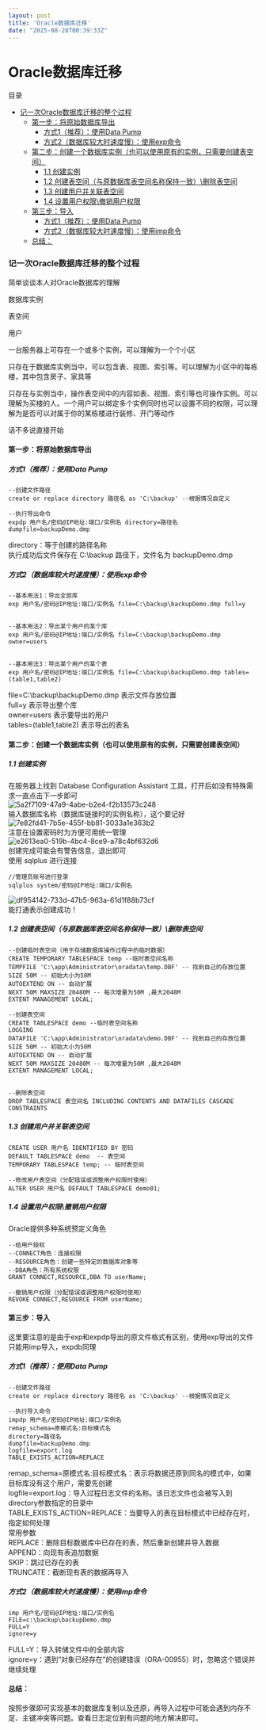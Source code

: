 ```yaml
---
layout: post
title: 'Oracle数据库迁移'
date: "2025-08-28T00:39:33Z"
---
```

Oracle数据库迁移
===========

目录

*   [记一次Oracle数据库迁移的整个过程](#记一次oracle数据库迁移的整个过程)
    *   [第一步：将原始数据库导出](#第一步将原始数据库导出)
        *   [方式1（推荐）：使用Data Pump](#方式1推荐使用data-pump)
        *   [方式2（数据库较大时速度慢）：使用exp命令](#方式2数据库较大时速度慢使用exp命令)
    *   [第二步：创建一个数据库实例（也可以使用原有的实例，只需要创建表空间）](#第二步创建一个数据库实例也可以使用原有的实例只需要创建表空间)
        *   [1.1 创建实例](#11-创建实例)
        *   [1.2 创建表空间（与原数据库表空间名称保持一致）\\删除表空间](#12-创建表空间与原数据库表空间名称保持一致删除表空间)
        *   [1.3 创建用户并关联表空间](#13-创建用户并关联表空间)
        *   [1.4 设置用户权限\\撤销用户权限](#14-设置用户权限撤销用户权限)
    *   [第三步：导入](#第三步导入)
        *   [方式1（推荐）：使用Data Pump](#方式1推荐使用data-pump-1)
        *   [方式2（数据库较大时速度慢）：使用imp命令](#方式2数据库较大时速度慢使用imp命令)
    *   [总结：](#总结)

### 记一次Oracle数据库迁移的整个过程

简单谈谈本人对Oracle数据库的理解

数据库实例

表空间

用户

一台服务器上可存在一个或多个实例，可以理解为一个个小区

只存在于数据库实例当中，可以包含表、视图、索引等。可以理解为小区中的每栋楼，其中包含房子、家具等

只存在与实例当中，操作表空间中的内容如表、视图、索引等也可操作实例。可以理解为买楼的人。一个用户可以绑定多个实例同时也可以设置不同的权限，可以理解为是否可以对属于你的某栋楼进行装修、开门等动作

话不多说直接开始

#### 第一步：将原始数据库导出

##### 方式1（推荐）：使用Data Pump

    --创建文件路径
    create or replace directory 路径名 as 'C:\backup' --根据情况自定义
    
    --执行导出命令
    expdp 用户名/密码@IP地址:端口/实例名 directory=路径名 dumpfile=backupDemo.dmp
    

directory：等于创建的路径名称  
执行成功后文件保存在 C:\\backup 路径下，文件名为 backupDemo.dmp

##### 方式2（数据库较大时速度慢）：使用exp命令

    --基本用法1：导出全部库
    exp 用户名/密码@IP地址:端口/实例名 file=C:\backup\backupDemo.dmp full=y
    

    --基本用法2：导出某个用户的某个库
    exp 用户名/密码@IP地址:端口/实例名 file=C:\backup\backupDemo.dmp owner=users
    

    --基本用法3：导出某个用户的某个表
    exp 用户名/密码@IP地址:端口/实例名 file=C:\backup\backupDemo.dmp tables=(table1,table2)
    

file=C:\\backup\\backupDemo.dmp 表示文件存放位置  
full=y 表示导出整个库  
owner=users 表示要导出的用户  
tables=(table1,table2) 表示导出的表名

#### 第二步：创建一个数据库实例（也可以使用原有的实例，只需要创建表空间）

##### 1.1 创建实例

在服务器上找到 Database Configuration Assistant 工具，打开后如没有特殊需求一直点击下一步即可  
![5a2f7109-47a9-4abe-b2e4-f2b13573c248](https://img2024.cnblogs.com/blog/3357839/202508/3357839-20250827110322759-1806276280.png)  
输入数据库名称（数据库链接时的实例名称），这个要记好  
![7e82fd41-7b5e-455f-bb81-3033a1e363b2](https://img2024.cnblogs.com/blog/3357839/202508/3357839-20250827111101081-490987600.png)  
注意在设置密码时为方便可用统一管理  
![e2613ea0-519b-4bc4-8ce9-a78c4bf632d6](https://img2024.cnblogs.com/blog/3357839/202508/3357839-20250827110810871-1392938474.png)  
创建完成可能会有警告信息，退出即可  
使用 sqlplus 进行连接

    //管理员账号进行登录
    sqlplus system/密码@IP地址:端口/实例名
    

![df954142-733d-47b5-963a-61d1f88b73cf](https://img2024.cnblogs.com/blog/3357839/202508/3357839-20250827120643277-2045551777.png)  
能打通表示创建成功！

##### 1.2 创建表空间（与原数据库表空间名称保持一致）\\删除表空间

    --创建临时表空间（用于存储数据库操作过程中的临时数据）
    CREATE TEMPORARY TABLESPACE temp --临时表空间名称
    TEMPFILE 'C:\app\Administrator\oradata\temp.DBF' -- 找到自己的存放位置
    SIZE 50M -- 初始大小为50M
    AUTOEXTEND ON -- 自动扩展
    NEXT 50M MAXSIZE 20480M -- 每次增量为50M ,最大2048M
    EXTENT MANAGEMENT LOCAL;
    
    --创建表空间
    CREATE TABLESPACE demo --临时表空间名称
    LOGGING
    DATAFILE 'C:\app\Administrator\oradata\demo.DBF' -- 找到自己的存放位置
    SIZE 50M -- 初始大小为50M
    AUTOEXTEND ON -- 自动扩展
    NEXT 50M MAXSIZE 20480M -- 每次增量为50M ,最大2048M
    EXTENT MANAGEMENT LOCAL;
    

    --删除表空间
    DROP TABLESPACE 表空间名 INCLUDING CONTENTS AND DATAFILES CASCADE CONSTRAINTS
    

##### 1.3 创建用户并关联表空间

    CREATE USER 用户名 IDENTIFIED BY 密码
    DEFAULT TABLESPACE demo  -- 表空间
    TEMPORARY TABLESPACE temp; -- 临时表空间
    
    --修改用户表空间（分配错误或调整用户权限时使用）
    ALTER USER 用户名 DEFAULT TABLESPACE demo01;
    

##### 1.4 设置用户权限\\撤销用户权限

Oracle提供多种系统预定义角色

    --给用户授权
    --CONNECT角色：连接权限
    --RESOURCE角色：创建一些特定的数据库对象等
    --DBA角色：所有系统权限
    GRANT CONNECT,RESOURCE,DBA TO userName;
    
    --撤销用户权限（分配错误或调整用户权限时使用）
    REVOKE CONNECT,RESOURCE FROM userName;
    

#### 第三步：导入

这里要注意的是由于exp和expdp导出的原文件格式有区别，使用exp导出的文件只能用imp导入，expdb同理

##### 方式1（推荐）：使用Data Pump

    --创建文件路径
    create or replace directory 路径名 as 'C:\backup' --根据情况自定义
    
    --执行导入命令
    impdp 用户名/密码@IP地址:端口/实例名 
    remap_schema=原模式名:目标模式名 
    directory=路径名 
    dumpfile=backupDemo.dmp 
    logfile=export.log 
    TABLE_EXISTS_ACTION=REPLACE
    

remap\_schema=原模式名:目标模式名：表示将数据还原到同名的模式中，如果目标库没有这个用户，需要先创建  
logfile=export.log：导入过程日志文件的名称。该日志文件也会被写入到 directory参数指定的目录中  
TABLE\_EXISTS\_ACTION=REPLACE：当要导入的表在目标模式中已经存在时，指定如何处理  
常用参数  
REPLACE：删除目标数据库中已存在的表，然后重新创建并导入数据  
APPEND：向现有表追加数据  
SKIP：跳过已存在的表  
TRUNCATE：截断现有表的数据再导入

##### 方式2（数据库较大时速度慢）：使用imp命令

    imp 用户名/密码@IP地址:端口/实例名 
    FILE=c:\backup\backupDemo.dmp 
    FULL=Y 
    ignore=y
    

FULL=Y：导入转储文件中的全部内容  
ignore=y：遇到“对象已经存在”的创建错误（ORA-00955）时，忽略这个错误并继续处理

#### 总结：

按照步骤即可实现基本的数据库复制以及还原，再导入过程中可能会遇到内存不足、主键冲突等问题。查看日志定位到有问题的地方解决即可。